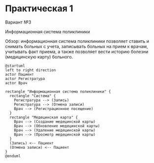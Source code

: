# Практическая 1

Вариант №3

Информационная система поликлиники

Обзор: информационная система поликлиники позволяет ставить и снимать больных с учета, записывать больных на прием к врачам, учитывать факт приема, а также позволяет вести историю болезни (медицинскую карту) больного.

```
@startuml
left to right direction
actor Пациент
actor Регистратура
actor Врач

rectangle "Информационная система поликлиники" {
  rectangle "Система" {
    Регистратура --> (Запись)
    Регистратура --> (Отмена записи)
    Врач --> (Регистрационное посещение)
  }
  rectangle "Медецинская карта" {
    Врач --> (Создание медецинской карты)
    Врач --> (Обновление медецинской карты)
    Врач --> (Удаление медецинской карты)
    Врач --> (Просмотр медецинской карты)
  }
  (Запись) <-- Пациент
  (Отмена записи) <-- Пациент
}
@enduml
```


